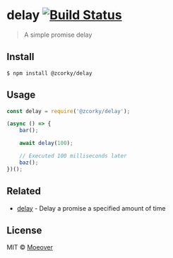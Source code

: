 # delay [![Build Status](https://travis-ci.org/zcorky/delay.svg?branch=master)](https://travis-ci.org/zcorky/delay)

> A simple promise delay

## Install

```
$ npm install @zcorky/delay
```


## Usage

```js
const delay = require('@zcorky/delay');

(async () => {
	bar();

	await delay(100);

	// Executed 100 milliseconds later
	baz();
})();
```

## Related

- [delay](https://github.com/sindresorhus/delay) - Delay a promise a specified amount of time

## License

MIT © [Moeover](https://moeover.com)